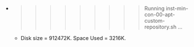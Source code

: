 * >>>>>>>>> Running inst-min-con-00-apt-custom-repository.sh ...
  * Disk size = 912472K. Space Used = 3216K.
